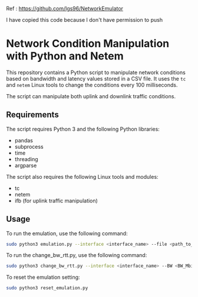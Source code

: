 Ref : https://github.com/lgs96/NetworkEmulator

I have copied this code because I don't have permission to push

# Network Condition Manipulation with Python and Netem

This repository contains a Python script to manipulate network conditions based on bandwidth and latency values stored in a CSV file. It uses the `tc` and `netem` Linux tools to change the conditions every 100 milliseconds.

The script can manipulate both uplink and downlink traffic conditions.

## Requirements

The script requires Python 3 and the following Python libraries:

- pandas
- subprocess
- time
- threading
- argparse

The script also requires the following Linux tools and modules:

- tc
- netem
- ifb (for uplink traffic manipulation)

## Usage

To run the emulation, use the following command:

```bash
sudo python3 emulation.py --interface <interface_name> --file <path_to_your_csv_file> --direction <uplink_or_downlink>
```

To run the change_bw_rtt.py, use the following command:

```bash
sudo python3 change_bw_rtt.py --interface <interface_name> --BW <BW_Mbits> --latency <delay_latency_value>
```


To reset the emulation setting:

```bash
sudo python3 reset_emulation.py 
